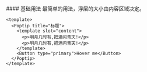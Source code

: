 <cn>
#### 基础用法
最简单的用法，浮层的大小由内容区域决定。
</cn>

```tpl
<template>
  <Poptip title="标题">
    <template slot="content">
      <p>明月几时有,把酒问青天!</p>
      <p>明月几时有,把酒问青天!</p>
    </template>
    <Button type="primary">Hover me</Button>
  </Poptip>
</template>
```